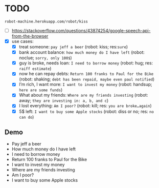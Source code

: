 # TODO

`robot-machine.herokuapp.com/robot/kiss`
- [ ] https://stackoverflow.com/questions/43874254/google-speech-api-from-the-browser
- [X] use cases:
    - [X] treat someone: `pay jeff a beer` (robot: kiss; res:`sure`)
    - [X] bank account balance: `how much money do I have left` (robot: noclue; `sorry, only 100$`)
    - [X] guy is broke, needs loan: `I need to borrow money` (robot: hug; res: `raiff estimate`)
    - [X] now he can repay debts: `Return 100 franks to Paul for the Bike` (robot: shaking; `debt has been repaid, maybe even paul notified`)
    - [X] I’m rich, I want more: `I want to invest my money` (robot: handsup; `here are some funds`)
    - [X] What about my friends: `Where are my friends investing` (robot: away; `they are investing in: a, b, and c`)
    - [X] I lost everything: `Am I poor?` (robot: kill; res: `you are broke…again`)
    - [X] 5$ left: `I want to buy some Apple stocks` (robot: diss or no; res: `no can do`)
    
## Demo

- Pay jeff a beer
- How much money do I have left
- I need to borrow money
- Return 100 franks to Paul for the Bike
- I want to invest my money
- Where are my friends investing 
- Am I poor?
- I want to buy some Apple stocks